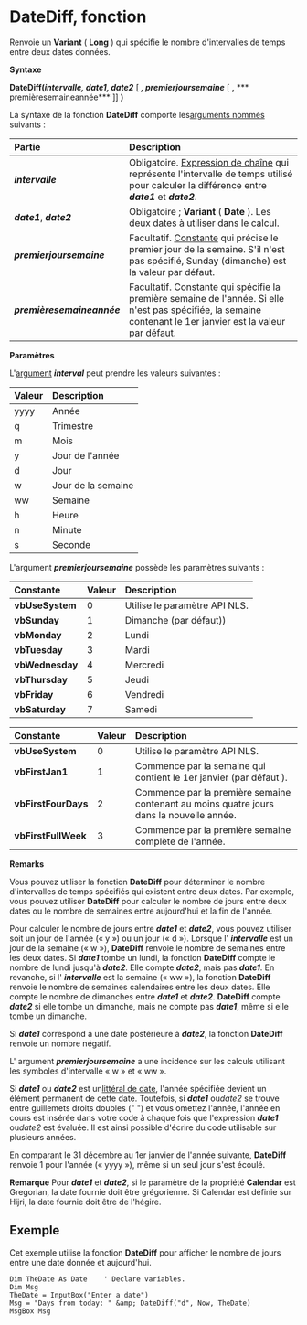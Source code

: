 
# DateDiff, fonction


 

Renvoie un  **Variant** ( **Long** ) qui spécifie le nombre d'intervalles de temps entre deux dates données.
 
 **Syntaxe**
 
 **DateDiff(*intervalle, date1, date2*** [ ***, premierjoursemaine*** [ **,** *** premièresemaineannée*** ]] **)**
 
La syntaxe de la fonction  **DateDiff** comporte les[arguments nommés](b8bdf64f-5920-1ae9-16d0-b26d09524a30.md) suivants :
 


|**Partie**|**Description**|
|:-----|:-----|
|***intervalle***|Obligatoire. [Expression de chaîne](b8bdf64f-5920-1ae9-16d0-b26d09524a30.md) qui représente l'intervalle de temps utilisé pour calculer la différence entre ***date1*** et ***date2***.|
|***date1***, ***date2***|Obligatoire ;  **Variant** ( **Date** ). Les deux dates à utiliser dans le calcul.|
|***premierjoursemaine***|Facultatif. [Constante](b8bdf64f-5920-1ae9-16d0-b26d09524a30.md) qui précise le premier jour de la semaine. S'il n'est pas spécifié, Sunday (dimanche) est la valeur par défaut.|
|***premièresemaineannée***|Facultatif. Constante qui spécifie la première semaine de l'année. Si elle n'est pas spécifiée, la semaine contenant le 1er janvier est la valeur par défaut.|
 **Paramètres**
 
L'[argument](b8bdf64f-5920-1ae9-16d0-b26d09524a30.md) ***interval*** peut prendre les valeurs suivantes :
 


|**Valeur**|**Description**|
|:-----|:-----|
|yyyy|Année|
|q|Trimestre|
|m|Mois|
|y|Jour de l'année|
|d|Jour|
|w|Jour de la semaine|
|ww|Semaine|
|h|Heure|
|n|Minute|
|s|Seconde|
L'argument  ***premierjoursemaine*** possède les paramètres suivants :
 


|**Constante**|**Valeur**|**Description**|
|:-----|:-----|:-----|
|**vbUseSystem**|0|Utilise le paramètre API NLS.|
|**vbSunday**|1|Dimanche (par défaut))|
|**vbMonday**|2|Lundi|
|**vbTuesday**|3|Mardi|
|**vbWednesday**|4|Mercredi|
|**vbThursday**|5|Jeudi|
|**vbFriday**|6|Vendredi|
|**vbSaturday**|7|Samedi|


|**Constante**|**Valeur**|**Description**|
|:-----|:-----|:-----|
|**vbUseSystem**|0|Utilise le paramètre API NLS.|
|**vbFirstJan1**|1|Commence par la semaine qui contient le 1er janvier (par défaut ).|
|**vbFirstFourDays**|2|Commence par la première semaine contenant au moins quatre jours dans la nouvelle année.|
|**vbFirstFullWeek**|3|Commence par la première semaine complète de l'année.|
 **Remarks**
 
Vous pouvez utiliser la fonction  **DateDiff** pour déterminer le nombre d'intervalles de temps spécifiés qui existent entre deux dates. Par exemple, vous pouvez utiliser **DateDiff** pour calculer le nombre de jours entre deux dates ou le nombre de semaines entre aujourd'hui et la fin de l'année.
 
Pour calculer le nombre de jours entre  ***date1*** et ***date2***, vous pouvez utiliser soit un jour de l'année (« y ») ou un jour (« d »). Lorsque l' ***intervalle*** est un jour de la semaine (« w »), **DateDiff** renvoie le nombre de semaines entre les deux dates. Si ***date1*** tombe un lundi, la fonction **DateDiff** compte le nombre de lundi jusqu'à ***date2***. Elle compte ***date2***, mais pas ***date1***. En revanche, si l' ***intervalle*** est la semaine (« ww »), la fonction **DateDiff** renvoie le nombre de semaines calendaires entre les deux dates. Elle compte le nombre de dimanches entre ***date1*** et ***date2***. **DateDiff** compte ***date2*** si elle tombe un dimanche, mais ne compte pas ***date1***, même si elle tombe un dimanche.
 
Si  ***date1*** correspond à une date postérieure à ***date2***, la fonction **DateDiff** renvoie un nombre négatif.
 
L' argument  ***premierjoursemaine*** a une incidence sur les calculs utilisant les symboles d'intervalle « w » et « ww ».
 
Si  ***date1*** ou ***date2*** est un[littéral de date](b8bdf64f-5920-1ae9-16d0-b26d09524a30.md), l'année spécifiée devient un élément permanent de cette date. Toutefois, si  ***date1*** ou*date2* se trouve entre guillemets droits doubles (" ") et vous omettez l'année, l'année en cours est insérée dans votre code à chaque fois que l'expression ***date1*** ou*date2* est évaluée. Il est ainsi possible d'écrire du code utilisable sur plusieurs années.
 
En comparant le 31 décembre au 1er janvier de l'année suivante,  **DateDiff** renvoie 1 pour l'année (« yyyy »), même si un seul jour s'est écoulé.
 

 **Remarque**  Pour  ***date1*** et ***date2***, si le paramètre de la propriété **Calendar** est Gregorian, la date fournie doit être grégorienne. Si Calendar est définie sur Hijri, la date fournie doit être de l'hégire.
 


## Exemple

Cet exemple utilise la fonction  **DateDiff** pour afficher le nombre de jours entre une date donnée et aujourd'hui.
 

 

```
Dim TheDate As Date    ' Declare variables.
Dim Msg
TheDate = InputBox("Enter a date")
Msg = "Days from today: " &amp; DateDiff("d", Now, TheDate)
MsgBox Msg


```


